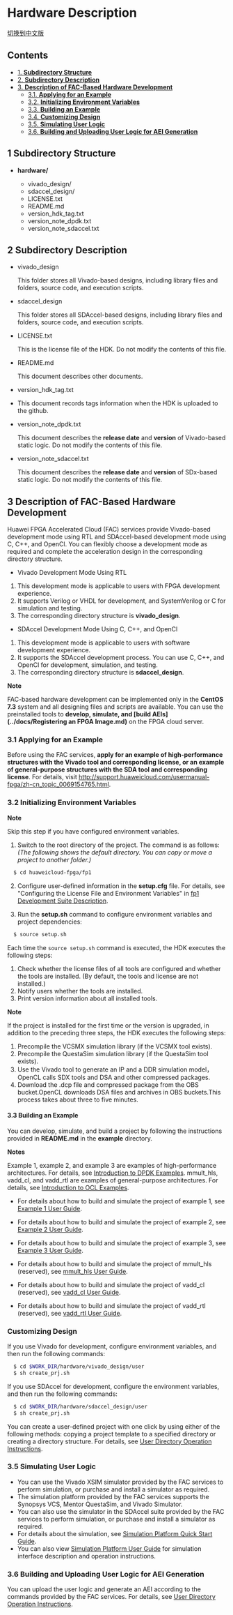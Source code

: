# Hardware Description

[切换到中文版](./README_CN.md)

<div id="table-of-contents">
<h2>Contents</h2>
<div id="text-table-of-contents">
<ul>
<li><a href="#sec-1">1. <b>Subdirectory Structure</b></a></li>
<li><a href="#sec-2">2. <b>Subdirectory Description</b></a></li>
<li><a href="#sec-3">3. <b>Description of FAC-Based Hardware Development</b></a>
<ul>
<li><a href= "#sec-3-1" >3.1. <b>Applying for an Example</b></a></li>
</ul>
<ul>
<li><a href= "#sec-3-2" >3.2. <b>Initializing Environment Variables</b></a></li>
</ul>
<ul>
<li><a href= "#sec-3-3" >3.3. <b> Building an Example</b></a></li>
</ul>
<ul>
<li><a href= "#sec-3-4" >3.4. <b>Customizing Design</b></a></li>
</ul>
<ul>
<li><a href= "#sec-3-5" >3.5. <b>Simulating User Logic</b></a></li>
</ul>
<ul>
<li><a href= "#sec-3-6" >3.6. <b> Building and Uploading User Logic for AEI Generation</b></a></li>
</ul>
</div>
</div>

<a id="sec-1" name="sec-1"></a>

## 1 Subdirectory Structure

- **hardware/**

  - vivado_design/
  - sdaccel_design/
  - LICENSE.txt
  - README.md
  - version_hdk_tag.txt
  - version_note_dpdk.txt
  - version_note_sdaccel.txt

<a id="sec-2" name="sec-2"></a>

## 2 Subdirectory Description

- vivado_design

  This folder stores all Vivado-based designs, including library files and folders, source code, and execution scripts.

- sdaccel_design

  This folder stores all SDAccel-based designs, including library files and folders, source code, and execution scripts.

- LICENSE.txt

  This is the license file of the HDK. Do not modify the contents of this file.

- README.md

  This document describes other documents.  

- version_hdk_tag.txt

- This document records tags information when the HDK is uploaded to the github.

- version_note_dpdk.txt  

  This document describes the **release date** and **version** of Vivado-based static logic. Do not modify the contents of this file.

- version_note_sdaccel.txt

  This document describes the **release date** and **version** of SDx-based static logic. Do not modify the contents of this file.  

<a id="sec-3" name="sec-3"></a>

## 3 Description of FAC-Based Hardware Development

Huawei FPGA Accelerated Cloud (FAC) services provide Vivado-based development mode using RTL and SDAccel-based development mode using C, C++, and OpenCl. You can flexibly choose a development mode as required and complete the acceleration design in the corresponding directory structure.

- Vivado Development Mode Using RTL

1. This development mode is applicable to users with FPGA development experience.
2. It supports Verilog or VHDL for development, and SystemVerilog or C for simulation and testing.
3. The corresponding directory structure is **vivado_design**.

- SDAccel Development Mode Using C, C++, and OpenCl

1. This development mode is applicable to users with software development experience.
2. It supports the SDAccel development process. You can use C, C++, and OpenCl for development, simulation, and testing.
3. The corresponding directory structure is **sdaccel_design**.

**Note**

FAC-based hardware development can be implemented only in the **CentOS 7.3** system and all designing files and scripts are available. You can use the preinstalled tools to **develop, simulate, and [build AEIs](../docs/Registering an FPGA Image.md)** on the FPGA cloud server.

<a id="sec-3-1" name="sec-3-1"></a>

### 3.1 Applying for an Example

Before using the FAC services, **apply for an example of high-performance structures with the Vivado tool and corresponding license, or an example of general-purpose structures with the SDA tool and corresponding license**. For details, visit http://support.huaweicloud.com/usermanual-fpga/zh-cn_topic_0069154765.html.

<a id="sec-3-2" name="sec-3-2"></a>

### 3.2 Initializing Environment Variables

**Note**

Skip this step if you have configured environment variables.

1. Switch to the root directory of the project. The command is as follows: *(The following shows the default directory. You can copy or move a project to another folder.)*

```bash
  $ cd huaweicloud-fpga/fp1
```

2. Configure user-defined information in the **setup.cfg** file. For details, see "Configuring the License File and Environment Variables" in [fp1 Development Suite Description](../README.md).

3. Run the **setup.sh** command to configure environment variables and project dependencies:

```bash
  $ source setup.sh
```

Each time the `source setup.sh` command is executed, the HDK executes the following steps:

1. Check whether the license files of all tools are configured and whether the tools are installed. (By default, the tools and license are not installed.)
2. Notify users whether the tools are installed.
3. Print version information about all installed tools.

**Note**

If the project is installed for the first time or the version is upgraded, in addition to the preceding three steps, the HDK executes the following steps:

1. Precompile the VCSMX simulation library (if the VCSMX tool exists).
2. Precompile the QuestaSim simulation library (if the QuestaSim tool exists).
3. Use the Vivado tool to generate an IP and a DDR simulation model，OpenCL calls SDX tools and DSA and other compressed packages.
4. Download the .dcp file and compressed package from the OBS bucket.OpenCL downloads DSA files and archives in OBS buckets.This process takes about three to five minutes.

<a id="sec-3-3" name="sec-3-3"></a>

#### 3.3 Building an Example

You can develop, simulate, and build a project by following the instructions provided in **README.md** in the **example** directory.

**Notes**

Example 1, example 2, and example 3 are examples of high-performance architectures. For details, see [Introduction to DPDK Examples](./vivado_design/documents/README.md).
mmult_hls, vadd_cl, and vadd_rtl are examples of general-purpose architectures. For details, see [Introduction to OCL Examples](./sdaccel_design/examples/README.md).

- For details about how to build and simulate the project of example 1, see [Example 1 User Guide](./vivado_design/examples/example1/README.md).

- For details about how to build and simulate the project of example 2, see [Example 2 User Guide](./vivado_design/examples/example2/README.md).

- For details about how to build and simulate the project of example 3, see [Example 3 User Guide](./vivado_design/examples/example3/README.md).

- For details about how to build and simulate the project of mmult_hls (reserved), see [mmult_hls User Guide](./sdaccel_design/examples/mmult_hls/README.md).

- For details about how to build and simulate the project of vadd_cl (reserved), see [vadd_cl User Guide](./sdaccel_design/examples/vadd_cl/README.md).

- For details about how to build and simulate the project of vadd_rtl (reserved), see [vadd_rtl User Guide](./sdaccel_design/examples/vadd_rtl/README.md).

<a id="sec-3-4" name="sec-3-4"></a>

### Customizing Design

If you use Vivado for development, configure environment variables, and then run the following commands:

```bash
  $ cd $WORK_DIR/hardware/vivado_design/user
  $ sh create_prj.sh
```

If you use SDAccel for development, configure the environment variables, and then run the following commands:

```bash
  $ cd $WORK_DIR/hardware/sdaccel_design/user
  $ sh create_prj.sh
```

You can create a user-defined project with one click by using either of the following methods: copying a project template to a specified directory or creating a directory structure.
For details, see [User Directory Operation Instructions](./vivado_design/user/README.md).

<a id="sec-3-5" name="sec-3-5"></a>

### 3.5 Simulating User Logic

- You can use the Vivado XSIM simulator provided by the FAC services to perform simulation, or purchase and install a simulator as required.
- The simulation platform provided by the FAC services supports the Synopsys VCS, Mentor QuestaSim, and Vivado Simulator.
- You can also use the simulator in the SDAccel suite provided by the FAC services to perform simulation, or purchase and install a simulator as required.
- For details about the simulation, see [Simulation Platform Quick Start Guide](./vivado_design/lib/sim/doc/quick_start.md).
- You can also view [Simulation Platform User Guide](./vivado_design/lib/sim/doc/user_guide.md) for simulation interface description and operation instructions.

<a id="sec-3-6" name="sec-3-6"></a>

### 3.6 Building and Uploading User Logic for AEI Generation

You can upload the user logic and generate an AEI according to the commands provided by the FAC services. For details, see [User Directory Operation Instructions](./vivado_design/user/README.md).

